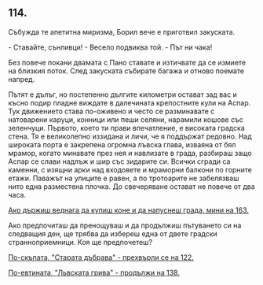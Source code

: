 ## 114.

Събужда те апетитна миризма, Борил вече е приготвил закуската.

\- Ставайте, сънливци! - Весело подвиква той. - Път ни чака!

Без повече покани двамата с Пано ставате и изтичвате да се
измиете на близкия поток. След закуската събирате багажа и отново
поемате напред.

Пътят е дълъг, но постепенно дългите километри остават зад вас и
късно подир пладне виждате в далечината крепостните кули на
Аспар. Тук движението става по-оживено и често се разминавате с
натоварени каруци, конници или пеши селяни, нарамили кошове със
зеленчуци. Първото, което ти прави впечатление, е високата градска
стена. Тя е великолепно иззидана и личи, че я поддържат редовно.
Над широката порта е закрепена огромна лъвска глава, изваяна от бял
мрамор, когато минавате през нея и навлизате в града, разбираш защо
Аспар се слави надлъж и шир със зидарите си. Всички сгради са
каменни, с изящни арки над входовете и мраморни балкони по горните
етажи. Паважът на улиците е равен, а по тротоарите не забелязваш
нито една разместена плочка. До свечеряване остават не повече от
два часа.

[Ако държиш веднага да купиш коне и да напуснеш града, мини на
163.](./163)

Ако предпочиташ да пренощуваш и да продължиш пътуването си на
следващия ден, ще трябва да избереш една от двете градски
странноприемници. Коя ще предпочетеш?

[По-скъпата, "Старата дъбрава" - прехвърли се на 122.](./122)

[По-евтината, "Львската грива" - продължи на 138.](./138)
